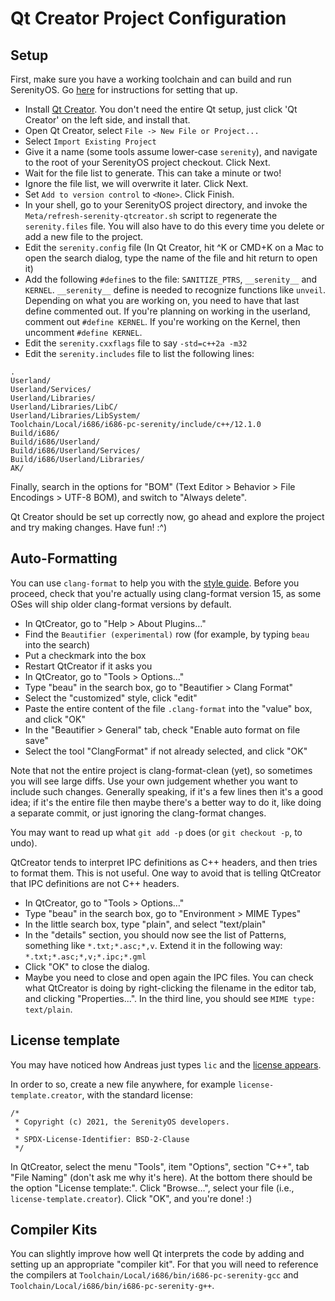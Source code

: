 # Qt Creator Project Configuration

## Setup

First, make sure you have a working toolchain and can build and run SerenityOS. Go [here](BuildInstructions.md) for instructions for setting that up.

* Install [Qt Creator](https://www.qt.io/offline-installers). You don't need the entire Qt setup, just click 'Qt Creator' on the left side, and install that.
* Open Qt Creator, select `File -> New File or Project...`
* Select `Import Existing Project`
* Give it a name (some tools assume lower-case `serenity`), and navigate to the root of your SerenityOS project checkout. Click Next.
* Wait for the file list to generate. This can take a minute or two!
* Ignore the file list, we will overwrite it later. Click Next.
* Set `Add to version control` to `<None>`. Click Finish.
* In your shell, go to your SerenityOS project directory, and invoke the `Meta/refresh-serenity-qtcreator.sh` script to regenerate the `serenity.files` file. You will also have to do this every time you delete or add a new file to the project.
* Edit the `serenity.config` file (In Qt Creator, hit ^K or CMD+K on a Mac to open the search dialog, type the name of the file and hit return to open it)
* Add the following `#define`s to the file: `SANITIZE_PTRS`, `__serenity__` and `KERNEL`. `__serenity__` define is needed to recognize functions like `unveil`. Depending on what you are working on, you need to have that last define commented out. If you're planning on working in the userland, comment out `#define KERNEL`. If you're working on the Kernel, then uncomment `#define KERNEL`.
* Edit the `serenity.cxxflags` file to say `-std=c++2a -m32`
* Edit the `serenity.includes` file to list the following lines:

```
.
Userland/
Userland/Services/
Userland/Libraries/
Userland/Libraries/LibC/
Userland/Libraries/LibSystem/
Toolchain/Local/i686/i686-pc-serenity/include/c++/12.1.0
Build/i686/
Build/i686/Userland/
Build/i686/Userland/Services/
Build/i686/Userland/Libraries/
AK/
```

Finally, search in the options for "BOM" (Text Editor > Behavior > File Encodings > UTF-8 BOM), and switch to "Always delete".

Qt Creator should be set up correctly now, go ahead and explore the project and try making changes. Have fun! :^)

## Auto-Formatting

You can use `clang-format` to help you with the [style guide](CodingStyle.md). Before you proceed, check that you're actually using clang-format version 15, as some OSes will ship older clang-format versions by default.

- In QtCreator, go to "Help > About Plugins…"
- Find the `Beautifier (experimental)` row (for example, by typing `beau` into the search)
- Put a checkmark into the box
- Restart QtCreator if it asks you
- In QtCreator, go to "Tools > Options…"
- Type "beau" in the search box, go to "Beautifier > Clang Format"
- Select the "customized" style, click "edit"
- Paste the entire content of the file `.clang-format` into the "value" box, and click "OK"
- In the "Beautifier > General" tab, check "Enable auto format on file save"
- Select the tool "ClangFormat" if not already selected, and click "OK"

Note that not the entire project is clang-format-clean (yet), so sometimes you will see large diffs.
Use your own judgement whether you want to include such changes. Generally speaking, if it's a few lines then it's a good idea; if it's the entire file then maybe there's a better way to do it, like doing a separate commit, or just ignoring the clang-format changes.

You may want to read up what `git add -p` does (or `git checkout -p`, to undo).

QtCreator tends to interpret IPC definitions as C++ headers, and then tries to format them. This is not useful. One way to avoid that is telling QtCreator that IPC definitions are not C++ headers.
- In QtCreator, go to "Tools > Options…"
- Type "beau" in the search box, go to "Environment > MIME Types"
- In the little search box, type "plain", and select "text/plain"
- In the "details" section, you should now see the list of Patterns, something like `*.txt;*.asc;*,v`. Extend it in the following way: `*.txt;*.asc;*,v;*.ipc;*.gml`
- Click "OK" to close the dialog.
- Maybe you need to close and open again the IPC files. You can check what QtCreator is doing by right-clicking the filename in the editor tab, and clicking "Properties...". In the third line, you should see `MIME type: text/plain`.

## License template

You may have noticed how Andreas just types `lic` and the [license appears](https://youtu.be/i0J6J1Twwyo?t=346).

In order to so, create a new file anywhere, for example `license-template.creator`, with the standard license:

```
/*
 * Copyright (c) 2021, the SerenityOS developers.
 *
 * SPDX-License-Identifier: BSD-2-Clause
 */
```

In QtCreator, select the menu "Tools", item "Options", section "C++", tab
"File Naming" (don't ask me why it's here). At the bottom there should be the
option "License template:". Click "Browse…", select your file (i.e.,
`license-template.creator`). Click "OK", and you're done! :)

## Compiler Kits

You can slightly improve how well Qt interprets the code by adding and setting up an appropriate "compiler kit".
For that you will need to reference the compilers at `Toolchain/Local/i686/bin/i686-pc-serenity-gcc` and `Toolchain/Local/i686/bin/i686-pc-serenity-g++`.
